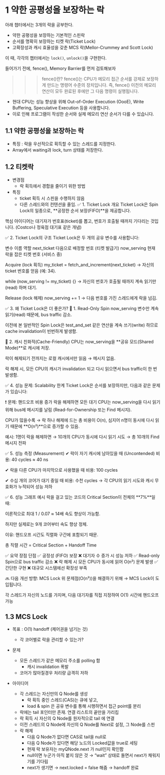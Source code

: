 # 1 약한 공평성을 보장하는 락

아래 챕터에서는 3개의 락을 공부한다.
- 약한 공평성을 보장하는 기본적인 스핀락
- 순서를 명확히 보장하는 티켓 락(Ticket Lock)
- 고확장성과 캐시 효율성을 갖춘 MCS 락(Mellor-Crummey and Scott Lock)

이 때, 각각의 챕터에서는 `lock()`, `unlock()`을 구현한다.

들어가기 전에, fence(), Memory Barrier를 먼저 검토해보자

>>> fence()란?
>>> fence()는 CPU가 메모리 접근 순서를 강제로 보장하게 만드는 명령어 수준의 장치입니다.
>>> 즉, fence() 이전의 메모리 연산이 모두 완료된 후에만 그 다음 명령이 실행됩니다.

- 현대 CPU는 성능 향상을 위해 Out-of-Order Execution (OooE), Write Buffering, Speculative Execution 등을 사용합니다. 
- 이로 인해 프로그램이 작성한 순서와 실제 메모리 연산 순서가 다를 수 있습니다.


## 1.1 약한 공평성을 보장하는 락
- 특징 : 락을 우선적으로 획득할 수 있는 스레드를 지정한다.
- Array에서 waiting과 lock, turn 상태를 저장한다.


## 1.2 티켓락
- 변경점
  - 락 획득에서 경합을 줄이기 위한 방법
- 특징
  - ticket 획득 시 스핀을 수행하지 않음
  - 다른 스레드와의 컨텐션을 줄임.
    ✅ 1. Ticket Lock 개요
    Ticket Lock은 Spin Lock의 일종으로, **공정한 순서 보장(FIFO)**을 제공합니다.

핵심 아이디어는 대기자가 번호표(ticket)를 뽑고, 번호가 호출될 때까지 기다리는 것입니다. (Costco나 정육점 대기표 같은 개념)

✅ 2. Ticket Lock의 구조
Ticket Lock은 두 개의 공유 변수를 사용합니다:

변수 이름	역할
next_ticket	다음으로 배정할 번호 (티켓 발급기)
now_serving	현재 락을 잡은 티켓 번호 (서비스 중)

Acquire (lock 획득)
my_ticket = fetch_and_increment(next_ticket)
→ 자신의 ticket 번호를 얻음 (예: 34).

while (now_serving != my_ticket) {}
→ 자신의 번호가 호출될 때까지 계속 읽기만(read) 하며 대기.

Release (lock 해제)
now_serving += 1
→ 다음 번호를 가진 스레드에게 락을 넘김.

✅ 3. 왜 Ticket Lock은 더 좋은가?
📌 1. Read-Only Spin
now_serving 변수만 계속 읽기(read) 때문에, bus traffic 감소.

이전에 본 일반적인 Spin Lock은 test_and_set 같은 연산을 계속 쓰기(write) 하므로 cache invalidation이 빈번하게 발생함.

📌 2. 캐시 친화적(Cache-Friendly)
CPU는 now_serving을 **공유 모드(Shared Mode)**로 캐시에 저장.

락이 해제되기 전까지는 로컬 캐시에서만 읽음 → 메시지 없음.

락 해제 시, 모든 CPU의 캐시가 invalidation 되고 다시 읽으면서 bus traffic이 한 번 발생함.

✅ 4. 성능 문제: Scalability 한계
Ticket Lock은 순서를 보장하지만, 다음과 같은 문제가 있습니다:

❗ 문제: 핸드오프 비용 증가
락을 해제하면 모든 대기 CPU는 now_serving을 다시 읽기 위해 bus에 메시지를 날림 (Read-for-Ownership 또는 Find 메시지).

CPU가 많을수록 → 락 하나 해제에 드는 총 비용이 O(n), 심지어 n명이 동시에 다시 읽기 때문에 **O(n²)**으로 증가할 수 있음.

예시:
1명이 락을 해제하면 → 10개의 CPU가 동시에 다시 읽기 시도 → 총 10개의 Find 메시지 전파

✅ 5. 성능 측정 (Measurement)
✔ 락이 자기 캐시에 남아있을 때 (Uncontended)
비용: 40 cycles ≈ 40 ns

✔ 락을 다른 CPU가 마지막으로 사용했을 때
비용: 100 cycles

✔ 수십 개의 코어가 대기 중일 때
비용: 수천 cycles
→ 각 CPU의 읽기 시도와 캐시 무효화가 누적되어 성능 저하

✅ 6. 성능 그래프 예시
락을 걸고 있는 코드의 Critical Section이 전체의 **7%**일 때:

이론적으로 최대 1 / 0.07 ≈ 14배 속도 향상이 가능함.

하지만 실제로는 9개 코어부터 속도 향상 정체.

이유: 핸드오프 시간도 직렬화 구간에 포함되기 때문.

총 직렬 시간 = Critical Section + Handoff Time

✅ 요약
장점	단점
✅ 공정성 (FIFO) 보장	❌ 대기자 수 증가 시 성능 저하
✅ Read-only Spin으로 bus traffic 감소	❌ 락 해제 시 모든 CPU가 동시에 읽어 O(n²) 문제 발생
✅ 간단한 구현	❌ 대규모 시스템에선 확장성 부족

🔜 다음 개선 방향: MCS Lock
위 문제점(O(n²))을 해결하기 위해 → MCS Lock이 도입됩니다.

각 스레드가 자신의 노드를 가지며, 다음 대기자를 직접 지정하여 O(1) 시간에 핸드오프 가능



## 1.3 MCS Lock
- 목표 : O(1) handoff (제어권을 넘기는 것)
  - 각 코어별로 락을 관리할 수 있는가?
- 문제
  - 모든 스레드가 같은 메모리 주소를 polling 함
    - 캐시 invalidation 폭발
  - 코어가 많아질경우 처리량 급격히 저하

- 아이디어
  - 각 스레드는 자신만의 Q Node를 생성
    - 락 획득 중인 스레드(CAS)는 큐에 넣고,
    - load & spin 은 공유 변수를 통해 시행하면서 접근 point를 분리
  - 락에는 tail 포인터만 존재. 연결 리스트의 끝만을 가리킴
  - 락 획득 시 자신의 Q Node를 원자적으로 tail 에 연결
  - 이전 스레드의 Q Node에 자신의 Q Node를 Next로 설정, 그 Node를 스핀
  - 락 해제
    - 다음 Q Node가 없다면 CAS로 tail을 null로
    - 다음 Q Node가 있다면 해당 노드의 Locked값을 true로 세팅
    - 현재 락 보유자는 myQNode.next 가 null인지 확인함 
    - null이면 누군가 아직 붙지 않은 것 → “wait” 상태로 돌면서 next가 채워지기를 기다림 
    - next가 생기면 → next.locked = false 해줌 → handoff 완료
